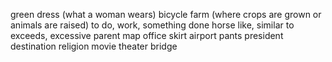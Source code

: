 green
dress (what a woman wears)
bicycle
farm (where crops are grown or animals are raised)
to do, work, something done
horse
like, similar to
exceeds, excessive
parent
map
office
skirt
airport
pants
president
destination
religion
movie theater
bridge
